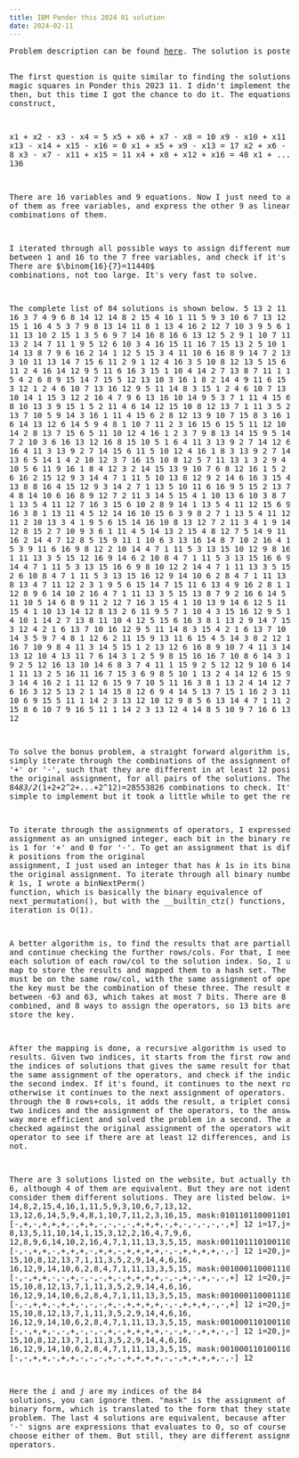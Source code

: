 ```yaml
---
title: IBM Ponder this 2024 01 solution
date: 2024-02-11
---
```

<link rel="stylesheet" href="/Yi-blog/css/styles.css">
<script src='https://cdnjs.cloudflare.com/ajax/libs/jquery/3.1.1/jquery.min.js' type='text/javascript'></script>
<script src='https://cdnjs.cloudflare.com/ajax/libs/highlight.js/9.9.0/highlight.min.js' type='text/javascript'></script>
<script src='https://cdnjs.cloudflare.com/ajax/libs/showdown/1.6.2/showdown.min.js' type='text/javascript'></script>
<link href='https://cdnjs.cloudflare.com/ajax/libs/highlight.js/9.9.0/styles/default.min.css' id='markdown' rel='stylesheet'/>  
<script>
    function loadScript(src){
      return new Promise(function(resolve, reject){
        let script = document.createElement('script');
        script.src = src;
        script.onload = () => resolve(script);
        script.onerror = () => reject(new Error(`Script load error for ${src}`));
        document.head.append(script);
      });
    }
    loadScript("https://yjian012.github.io/Yi-blog/js/markdown-highlight-in-blogger.js").then(script=>loadScript("https://yjian012.github.io/Yi-blog/js/scripts.js"));
  //https://mxp22.surge.sh/markdown-highlight-in-blogger.js
</script>
<pre>
Problem description can be found <a href="https://research.ibm.com/haifa/ponderthis/challenges/January2024.html">here</a>. The solution is posted <a href="https://research.ibm.com/haifa/ponderthis/solutions/January2024.html">here</a>.

The first question is quite similar to finding the solutions to the magic squares in Ponder this 2023 11. I didn't implement the solver back then, but this time I got the chance to do it.
The equations easy to construct,

  x1 + x2 - x3 - x4 = 5
  x5 + x6 + x7 - x8 = 10
  x9 - x10 + x11 + x12 = 9
  x13 - x14 + x15 - x16 = 0
  x1 + x5 + x9 - x13 = 17
  x2 + x6 - x10 - x14 = 8
  x3 - x7 - x11 + x15 = 11
  x4 + x8 + x12 + x16 = 48
  x1 + ... + x16 = 136

There are 16 variables and 9 equations. Now I just need to assign 7 of them as free variables, and express the other 9 as linear combinations of them.

I iterated through all possible ways to assign different numbers between 1 and 16 to the 7 free variables, and check if it's a solution. There are $\binom{16}{7}=11440$ combinations, not too large. It's very fast to solve.

The complete list of 84 solutions is shown below.
  5 13 2 11 15 10 1 16 3 7 4 9 6 8 14 12
  14 8 2 15 4 16 1 11 5 9 3 10 6 7 13 12
  12 6 2 11 10 15 1 16 4 5 3 7 9 8 13 14
  11 8 1 13 4 16 2 12 7 10 3 9 5 6 15 14
  12 8 4 11 13 10 2 15 1 3 5 6 9 7 14 16
  8 16 6 13 12 5 2 9 1 10 7 11 4 3 14 15
  8 13 2 14 7 11 1 9 5 12 6 10 3 4 16 15
  11 16 7 15 13 2 5 10 1 4 3 9 8 6 12 14
  13 8 7 9 6 16 2 14 1 12 5 15 3 4 11 10
  6 16 8 9 14 7 2 13 1 12 5 15 4 3 10 11
  13 14 7 15 6 11 2 9 1 12 4 16 3 5 10 8
  12 13 5 15 6 9 3 8 1 10 7 11 2 4 16 14
  12 9 5 11 6 16 3 15 1 10 4 14 2 7 13 8
  7 11 1 12 13 10 3 16 5 4 2 6 8 9 15 14
  7 15 5 12 13 10 3 16 1 8 2 14 4 9 11 6
  15 9 5 14 11 8 3 12 1 2 4 6 10 7 13 16
  12 9 5 11 14 8 3 15 1 2 4 6 10 7 13 16
  8 13 5 11 10 14 1 15 3 12 2 16 4 7 9 6
  13 16 10 14 9 5 3 7 1 11 4 15 6 2 8 12
  7 16 8 10 13 3 9 15 1 5 2 11 4 6 14 12
  15 10 8 12 13 7 1 11 3 5 2 9 14 4 6 16
  13 7 10 5 9 14 3 16 1 11 4 15 6 2 8 12
  13 9 10 7 15 8 3 16 1 5 2 11 12 4 6 14
  13 12 6 14 5 9 4 8 1 10 7 11 2 3 16 15
  6 15 5 11 12 10 4 16 1 9 3 14 2 8 13 7
  15 6 5 11 10 12 4 16 1 2 3 7 9 8 13 14
  15 9 5 14 1 12 8 11 4 7 2 10 3 6 16 13
  12 16 8 15 10 5 1 6 4 11 3 13 9 2 7 14
  12 6 8 5 10 15 1 16 4 11 3 13 9 2 7 14
  15 6 11 5 10 12 4 16 1 8 3 13 9 2 7 14
  15 9 11 8 13 6 5 14 1 4 2 10 12 3 7 16
  15 10 8 12 5 7 11 13 1 3 2 9 4 6 16 14
  13 7 10 5 6 11 9 16 1 8 4 12 3 2 14 15
  13 9 10 7 6 8 12 16 1 5 2 11 3 4 15 14
  6 16 2 15 12 9 3 14 4 7 1 11 5 10 13 8
  12 9 2 14 6 16 3 15 4 7 1 11 5 10 13 8
  8 16 4 15 12 9 3 14 2 7 1 13 5 10 11 6
  16 9 5 15 2 13 7 12 3 6 1 11 4 8 14 10
  6 16 8 9 12 7 2 11 3 14 5 15 4 1 10 13
  6 10 3 8 7 16 2 15 9 14 1 13 5 4 11 12
  7 16 3 15 6 10 2 8 9 14 1 13 5 4 11 12
  15 6 9 7 10 14 2 16 3 8 1 13 11 4 5 12
  14 16 10 15 6 3 9 8 2 7 1 13 5 4 11 12
  8 16 7 12 11 2 10 13 3 4 1 9 5 6 15 14
  16 10 8 13 12 7 2 11 3 4 1 9 14 5 6 15
  16 12 8 15 2 7 10 9 3 6 1 11 4 5 14 13
  2 15 4 8 12 7 5 14 9 11 1 10 6 3 13 16
  2 14 4 7 12 8 5 15 9 11 1 10 6 3 13 16
  14 8 7 10 2 16 4 12 6 13 1 15 5 3 9 11
  6 16 9 8 12 2 10 14 4 7 1 11 5 3 13 15
  10 12 9 8 16 6 2 14 4 7 1 11 13 3 5 15
  12 16 9 14 6 2 10 8 4 7 1 11 5 3 13 15
  16 6 9 8 2 12 10 14 4 7 1 11 5 3 13 15
  16 6 9 8 10 12 2 14 4 7 1 11 13 3 5 15
  16 12 9 14 2 6 10 8 4 7 1 11 5 3 13 15
  16 12 9 14 10 6 2 8 4 7 1 11 13 3 5 15
  16 10 8 13 4 7 11 12 2 3 1 9 5 6 15 14
  7 15 11 6 13 4 9 16 2 8 1 14 5 3 10 12
  12 8 9 6 14 10 2 16 4 7 1 11 13 3 5 15
  13 8 7 9 2 16 6 14 5 12 1 15 3 4 11 10
  5 14 6 8 9 11 2 12 7 16 3 15 4 1 10 13
  9 14 6 12 5 11 2 8 7 16 3 15 4 1 10 13
  14 12 8 13 2 6 11 9 5 7 1 10 4 3 15 16
  12 9 5 11 3 16 6 15 4 10 1 14 2 7 13 8
  11 10 4 12 5 15 6 16 3 8 1 13 2 9 14 7
  15 9 5 14 11 8 3 12 4 2 1 6 13 7 10 16
  12 9 5 11 14 8 3 15 4 2 1 6 13 7 10 16
  16 13 10 14 3 5 9 7 4 8 1 12 6 2 11 15
  9 13 11 6 15 4 5 14 3 8 2 12 10 1 7 16
  6 16 7 10 9 8 4 11 3 14 5 15 1 2 13 12
  6 16 8 9 10 7 4 11 3 14 5 15 2 1 12 13
  12 10 4 13 11 7 6 14 3 1 2 5 9 8 15 16
  16 7 10 8 6 14 3 13 4 11 1 15 9 2 5 12
  16 13 10 14 6 8 3 7 4 11 1 15 9 2 5 12
  12 9 10 6 14 8 3 15 4 7 1 11 13 2 5 16
  11 16 7 15 3 6 9 8 5 10 1 13 2 4 14 12
  6 15 9 7 10 8 5 13 3 14 4 16 2 1 11 12
  6 15 9 7 10 5 11 16 3 8 1 13 2 4 14 12
  7 10 8 4 9 11 6 16 3 12 5 13 2 1 14 15
  8 12 6 9 4 14 5 13 7 15 1 16 2 3 11 10
  4 16 8 7 10 6 9 15 5 11 1 14 2 3 13 12
  10 12 9 8 5 6 13 14 4 7 1 11 2 3 16 15
  4 15 8 6 10 7 9 16 5 11 1 14 2 3 13 12
  4 14 8 5 10 9 7 16 6 13 1 15 3 2 11 12

To solve the bonus problem, a straight forward algorithm is, to simply iterate through the combinations of the assignment of operators '+' or '-', such that they are different in at least 12 positions from the original assignment, for all pairs of the solutions. There are 84*83/2*(1+2+2^2+...+2^12)=28553826 combinations to check. It's simple to implement but it took a little while to get the results.

To iterate through the assignments of operators, I expressed each assignment as an unsigned integer, each bit in the binary representation is 1 for '+' and 0 for '-'. To get an assignment that is different in $k$ positions from the original assignment, I just used an integer that has $k$ 1s in its binary form and xor to the original assignment. To iterate through all binary numbers that has $k$ 1s, I wrote a binNextPerm() function, which is basically the binary equivalence of next_permutation(), but with the __builtin_ctz() functions, each iteration is O(1).

A better algorithm is, to find the results that are partially correct and continue checking the further rows/cols. For that, I needed to map each solution of each row/col to the solution index. So, I used a hash map to store the results and mapped them to a hash set. The solutions must be on the same row/col, with the same assignment of operators, so the key must be the combination of these three. The result must be between -63 and 63, which takes at most 7 bits. There are 8 rows/cols combined, and 8 ways to assign the operators, so 13 bits are enough to store the key.

After the mapping is done, a recursive algorithm is used to find the results. Given two indices, it starts from the first row and looks for the indices of solutions that gives the same result for that row with the same assignment of the operators, and check if the indices include the second index. If it's found, it continues to the next row/col, otherwise it continues to the next assignment of operators. When it goes through the 8 rows+cols, it adds the result, a triplet consisting of the two indices and the assignment of the operators, to the answer. This is way more efficient and solved the problem in a second. The answer is checked against the original assignment of the operators with xor operator to see if there are at least 12 differences, and is excluded if not.

There are 3 solutions listed on the website, but actually there are 6, although 4 of them are equivalent. But they are not identical, so I consider them different solutions. They are listed below.
  i=1,j=23
  14,8,2,15,4,16,1,11,5,9,3,10,6,7,13,12,
  13,12,6,14,5,9,4,8,1,10,7,11,2,3,16,15,
  mask:010110110001101100100010
  [-,+,-,+,+,+,-,+,+,-,-,-,-,+,+,+,-,+,-,-,-,-,-,+]
  12
  i=17,j=58
  8,13,5,11,10,14,1,15,3,12,2,16,4,7,9,6,
  12,8,9,6,14,10,2,16,4,7,1,11,13,3,5,15,
  mask:001101110100110001111111
  [-,-,+,+,-,+,+,+,-,+,+,-,+,+,+,+,-,-,+,+,+,+,-,-]
  12
  i=20,j=55
  15,10,8,12,13,7,1,11,3,5,2,9,14,4,6,16,
  16,12,9,14,10,6,2,8,4,7,1,11,13,3,5,15,
  mask:001000110001110001010111
  [-,-,+,+,-,-,+,-,-,-,+,-,+,+,+,+,-,-,+,-,+,-,-,+]
  12
  i=20,j=55
  15,10,8,12,13,7,1,11,3,5,2,9,14,4,6,16,
  16,12,9,14,10,6,2,8,4,7,1,11,13,3,5,15,
  mask:001000110001110001111111
  [-,-,+,+,-,+,+,-,-,-,+,-,+,+,+,+,-,-,+,+,+,-,-,+]
  12
  i=20,j=55
  15,10,8,12,13,7,1,11,3,5,2,9,14,4,6,16,
  16,12,9,14,10,6,2,8,4,7,1,11,13,3,5,15,
  mask:001000110100110001010111
  [-,-,+,+,-,-,+,-,-,-,+,-,+,+,+,+,-,-,+,-,+,+,-,-]
  12
  i=20,j=55
  15,10,8,12,13,7,1,11,3,5,2,9,14,4,6,16,
  16,12,9,14,10,6,2,8,4,7,1,11,13,3,5,15,
  mask:001000110100110001111111
  [-,-,+,+,-,+,+,-,-,-,+,-,+,+,+,+,-,-,+,+,+,+,-,-]
  12

Here the $i$ and $j$ are my indices of the 84 solutions, you can ignore them. "mask" is the assignment of the signs in binary form, which is translated to the form that they stated in the problem.
The last 4 solutions are equivalent, because after the '+' or '-' signs are expressions that evaluates to 0, so of course one can choose either of them. But still, they are different assignments of operators.